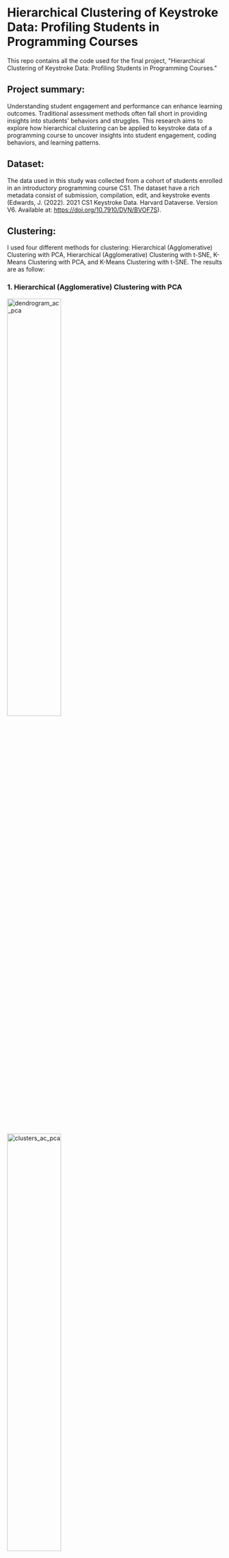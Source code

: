 # Hierarchical Clustering of Keystroke Data: Profiling Students in Programming Courses

This repo contains all the code used for the final project, "Hierarchical Clustering of Keystroke Data: Profiling Students in Programming Courses."

## Project summary: 

Understanding student engagement and performance can enhance learning outcomes. Traditional assessment methods often fall short in providing insights into students' behaviors and struggles. This research aims to explore how hierarchical clustering can be applied to keystroke data of a programming course to uncover insights into student engagement, coding behaviors, and learning patterns.

## Dataset:

The data used in this study was collected from a cohort of students enrolled in an introductory programming course CS1. The dataset have a rich metadata consist of submission, compilation, edit, and keystroke events (Edwards, J. (2022). 2021 CS1 Keystroke Data. Harvard Dataverse. Version V6. Available at: https://doi.org/10.7910/DVN/BVOF7S).

## Clustering:

I used four different methods for clustering: Hierarchical (Agglomerative) Clustering with PCA, Hierarchical (Agglomerative) Clustering with t-SNE, K-Means Clustering with PCA, and K-Means Clustering with t-SNE.
The results are as follow:

### 1. Hierarchical (Agglomerative) Clustering with PCA
<img src="https://github.com/user-attachments/assets/79c2a936-0d6d-4902-b345-d6b09419eae3" alt="dendrogram_ac_pca" width=50% height=50%/>
<img src="https://github.com/user-attachments/assets/7055e851-6721-4287-aa2e-e6df50d80cb3" alt="clusters_ac_pca" width=50% height=50%/>

### 2. Hierarchical (Agglomerative) Clustering with t-SNE
<img src="https://github.com/user-attachments/assets/7c50a55f-72c3-4802-be4e-25e099eefb59" alt="dendrogram_ac_tsne" width=50% height=50%/>
<img src="https://github.com/user-attachments/assets/f53eef16-e2c5-431a-adc0-1ed29da30e53" alt="clusters_ac_tsne" width=50% height=50%/>







